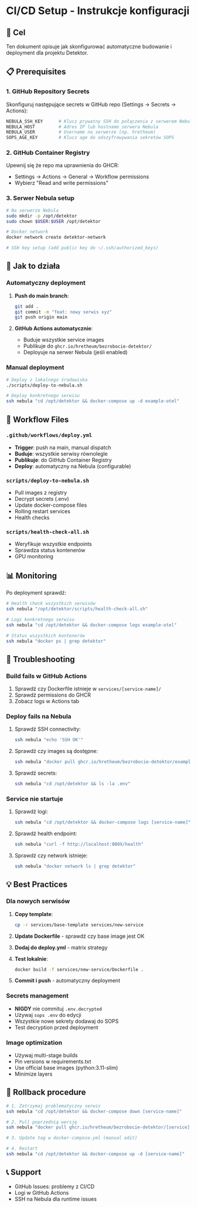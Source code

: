 # CI/CD Setup - Instrukcje konfiguracji

## 🎯 Cel

Ten dokument opisuje jak skonfigurować automatyczne budowanie i deployment dla projektu Detektor.

## 📋 Prerequisites

### 1. GitHub Repository Secrets

Skonfiguruj następujące secrets w GitHub repo (Settings → Secrets → Actions):

```bash
NEBULA_SSH_KEY      # Klucz prywatny SSH do połączenia z serwerem Nebula
NEBULA_HOST         # Adres IP lub hostname serwera Nebula
NEBULA_USER         # Username na serwerze (np. hretheum)
SOPS_AGE_KEY        # Klucz age do odszyfrowywania sekretów SOPS
```

### 2. GitHub Container Registry

Upewnij się że repo ma uprawnienia do GHCR:
- Settings → Actions → General → Workflow permissions
- Wybierz "Read and write permissions"

### 3. Serwer Nebula setup

```bash
# Na serwerze Nebula
sudo mkdir -p /opt/detektor
sudo chown $USER:$USER /opt/detektor

# Docker network
docker network create detektor-network

# SSH key setup (add public key do ~/.ssh/authorized_keys)
```

## 🚀 Jak to działa

### Automatyczny deployment

1. **Push do main branch**:
   ```bash
   git add .
   git commit -m "feat: nowy serwis xyz"
   git push origin main
   ```

2. **GitHub Actions automatycznie**:
   - Buduje wszystkie service images
   - Publikuje do `ghcr.io/hretheum/bezrobocie-detektor/`
   - Deployuje na serwer Nebula (jeśli enabled)

### Manual deployment

```bash
# Deploy z lokalnego środowiska
./scripts/deploy-to-nebula.sh

# Deploy konkretnego serwisu
ssh nebula "cd /opt/detektor && docker-compose up -d example-otel"
```

## 🔧 Workflow Files

### `.github/workflows/deploy.yml`
- **Trigger**: push na main, manual dispatch
- **Buduje**: wszystkie serwisy równolegle
- **Publikuje**: do GitHub Container Registry
- **Deploy**: automatyczny na Nebula (configurable)

### `scripts/deploy-to-nebula.sh`
- Pull images z registry
- Decrypt secrets (.env)
- Update docker-compose files
- Rolling restart services
- Health checks

### `scripts/health-check-all.sh`
- Weryfikuje wszystkie endpoints
- Sprawdza status kontenerów
- GPU monitoring

## 📊 Monitoring

Po deployment sprawdź:

```bash
# Health check wszystkich serwisów
ssh nebula "/opt/detektor/scripts/health-check-all.sh"

# Logi konkretnego serwisu
ssh nebula "cd /opt/detektor && docker-compose logs example-otel"

# Status wszystkich kontenerów
ssh nebula "docker ps | grep detektor"
```

## 🐛 Troubleshooting

### Build fails w GitHub Actions

1. Sprawdź czy Dockerfile istnieje w `services/[service-name]/`
2. Sprawdź permissions do GHCR
3. Zobacz logs w Actions tab

### Deploy fails na Nebula

1. Sprawdź SSH connectivity:
   ```bash
   ssh nebula "echo 'SSH OK'"
   ```

2. Sprawdź czy images są dostępne:
   ```bash
   ssh nebula "docker pull ghcr.io/hretheum/bezrobocie-detektor/example-otel:latest"
   ```

3. Sprawdź secrets:
   ```bash
   ssh nebula "cd /opt/detektor && ls -la .env"
   ```

### Service nie startuje

1. Sprawdź logi:
   ```bash
   ssh nebula "cd /opt/detektor && docker-compose logs [service-name]"
   ```

2. Sprawdź health endpoint:
   ```bash
   ssh nebula "curl -f http://localhost:800X/health"
   ```

3. Sprawdź czy network istnieje:
   ```bash
   ssh nebula "docker network ls | grep detektor"
   ```

## 💡 Best Practices

### Dla nowych serwisów

1. **Copy template**:
   ```bash
   cp -r services/base-template services/new-service
   ```

2. **Update Dockerfile** - sprawdź czy base image jest OK

3. **Dodaj do deploy.yml** - matrix strategy

4. **Test lokalnie**:
   ```bash
   docker build -f services/new-service/Dockerfile .
   ```

5. **Commit i push** - automatyczny deployment

### Secrets management

- **NIGDY** nie commituj `.env.decrypted`
- Używaj `sops .env` do edycji
- Wszystkie nowe sekrety dodawaj do SOPS
- Test decryption przed deployment

### Image optimization

- Używaj multi-stage builds
- Pin versions w requirements.txt
- Use official base images (python:3.11-slim)
- Minimize layers

## 🔄 Rollback procedure

```bash
# 1. Zatrzymaj problematyczny serwis
ssh nebula "cd /opt/detektor && docker-compose down [service-name]"

# 2. Pull poprzednią wersję
ssh nebula "docker pull ghcr.io/hretheum/bezrobocie-detektor/[service]:previous-tag"

# 3. Update tag w docker-compose.yml (manual edit)

# 4. Restart
ssh nebula "cd /opt/detektor && docker-compose up -d [service-name]"
```

## 📞 Support

- GitHub Issues: problemy z CI/CD
- Logi w GitHub Actions
- SSH na Nebula dla runtime issues
